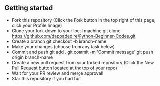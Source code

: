## Getting started


- Fork this repository (Click the Fork button in the top right of this page, click your Profile Image)
- Clone your fork down to your local machine git clone https://github.com/dapoadedire/Python-Beginner-Codes.git
- Create a branch git checkout -b branch-name
- Make your changes (choose from any task below)
- Commit and push
    git add .
    git commit -m 'Commit message'
    git push origin branch-name
- Create a new pull request from your forked repository (Click the New Pull Request button located at the top of your repo)
- Wait for your PR review and merge approval!
- Star this repository if you had fun!

